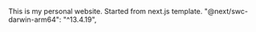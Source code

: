 This is my personal  website. Started from next.js template. 
"@next/swc-darwin-arm64": "^13.4.19", 